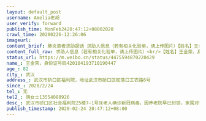 ```yaml
---
layout: default_post
username: Amelia老胡
user_verify: forward
publish_time: MonFeb2420:47:12+08002020
crawl_time: 20200226-12:26:06
imageurl: 
content_brief: 肺炎患者求助超话 求助人信息（若有相关化验单，请上传图片）【姓名】王金荣，身份证号码：420104193710190447【年龄】82【所在城市】武汉【所在小区、社区】武汉市硚口区福利院，地址：武汉市硚口区舵落口工农路6号【患病时间】2020/2/24【联系方式】无【其他紧急联系人】胡女士：13554088 ...全文
content_full_raw: 求助人信息（若有相关化验单，请上传图片）<br/>【姓名】王金荣，身份证号码：420104193710190447<br/>【年龄】82<br/>【所在城市】武汉<br/>【所在小区、社区】武汉市硚口区福利院，地址：武汉市硚口区舵落口工农路6号<br/>【患病时间】2020/2/24<br/>【联系方式】无<br/>【其他紧急联系人】胡女士：13554088926<br/>【病情描述】武汉市硚口区社会福利院25楼7–1号床老人确诊新冠病毒，因养老院早已封锁，家属对于具体情况所知甚少，焦急求助！望社区及防疫指挥部予以关注！家属于2月24日收到养老院传出老人已确诊新冠肺炎的消息，但对于老人目前的病情状况以及养老院整体疫情状况、应对方案都无从了解。养老院的座机与工作人员电话均难以联系。家属困于家中，十分焦急，望相关社区予以关注，尽快安排救治并与老人家属沟通详情！
status_url: https://m.weibo.cn/status/4475594870220429
name_: 王金荣，身份证号码420104193710190447
age_: 82
city_: 武汉
address_: 武汉市硚口区福利院，地址武汉市硚口区舵落口工农路6号
since_: 2020/2/24
tel_: 无
tel2_: 胡女士13554088926
desc_: 武汉市硚口区社会福利院25楼7–1号床老人确诊新冠病毒，因养老院早已封锁，家属对于具体情况所知甚少，焦急求助！望社区及防疫指挥部予以关注！家属于2月24日收到养老院传出老人已确诊新冠肺炎的消息，但对于老人目前的病情状况以及养老院整体疫情状况、应对方案都无从了解。养老院的座机与工作人员电话均难以联系。家属困于家中，十分焦急，望相关社区予以关注，尽快安排救治并与老人家属沟通详情！
publish_timestamp: 2020-02-24 20:47:12+08:00
---
```

